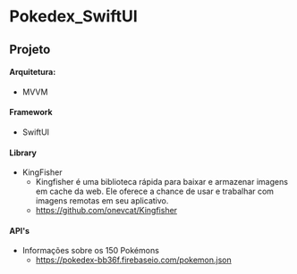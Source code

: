 # Pokedex_SwiftUI

## Projeto

#### Arquitetura:
- MVVM


#### Framework
- SwiftUI


#### Library
- KingFisher
  -    Kingfisher é uma biblioteca rápida para baixar e armazenar imagens em cache da web. Ele oferece a chance de usar e trabalhar com imagens remotas em seu aplicativo.
  - https://github.com/onevcat/Kingfisher 


#### API's
-   Informações sobre os 150 Pokémons
    - https://pokedex-bb36f.firebaseio.com/pokemon.json